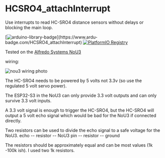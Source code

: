 # HCSRO4_attachInterrupt

Use interrupts to read HC-SRO4 distance sensors without delays or blocking the main loop.

[![arduino-library-badge](https://www.ardu-badge.com/badge/HCSRO4_attachInterrupt.svg?)](https://www.ardu-badge.com/HCSRO4_attachInterrupt)
[![PlatformIO Registry](https://badges.registry.platformio.org/packages/joshua1024/library/HCSRO4_attachInterrupt.svg)](https://registry.platformio.org/libraries/joshua1024/HCSRO4_attachInterrupt)




Tested on the [Alfredo Systems NoU3](http://www.alfredosys.com/products/alfredo-nou3/)

wiring:

![nou3 wiring photo](https://github.com/user-attachments/assets/f9214af8-d9cd-45d6-90b1-0718b5362c1e)

The HC-SRO4 needs to be powered by 5 volts not 3.3v (so use the regulated 5 volt servo power).

The ESP32-S3 in the NoU3 can only provide 3.3 volt outputs and can only survive 3.3 volt inputs.

A 3.3 volt signal is enough to trigger the HC-SRO4, but the HC-SRO4 will output a 5 volt echo signal which would be bad for the NoU3 if connected directly.

Two resistors can be used to divide the echo signal to a safe voltage for the NoU3.   echo -- resistor -- NoU3 pin -- resistor -- ground

The resistors should be approximately equal and can be most values (1k -100k ish). I used two 1k resistors.
